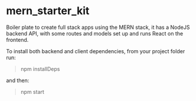 # mern_starter_kit
Boiler plate to create full stack apps using the MERN stack, it has a NodeJS backend API, with some routes and models set up and runs React on the frontend.

To install both backend and client dependencies, from your project folder run:
> npm installDeps

and then:
> npm start